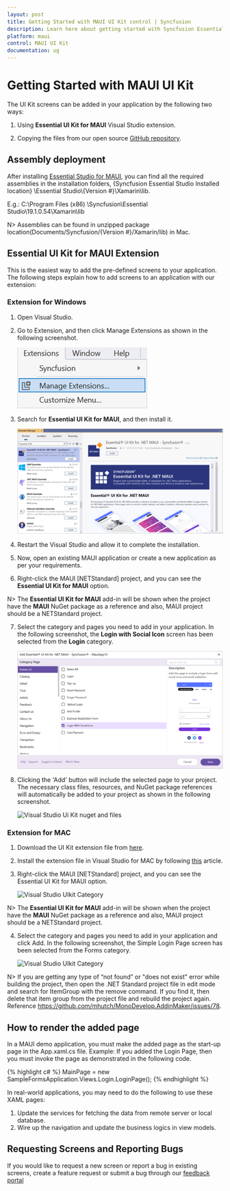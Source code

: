 ```yaml
---
layout: post
title: Getting Started with MAUI UI Kit control | Syncfusion
description: Learn here about getting started with Syncfusion Essential Studio MAUI UI Kit control, its elements and more.
platform: maui
control: MAUI UI Kit
documentation: ug
---
```


# Getting Started with MAUI UI Kit

The UI Kit screens can be added in your application by the following two ways:

1. Using **Essential UI Kit for MAUI** Visual Studio extension.

2. Copying the files from our open source [GitHub repository](https://github.com/syncfusion/essential-ui-kit-for-.net-maui).

## Assembly deployment

After installing [Essential Studio for MAUI](https://www.syncfusion.com/downloads/maui), you can find all the required assemblies in the installation folders, {Syncfusion Essential Studio Installed location} \Essential Studio\\{Version #}\Xamarin\lib.

E.g.: C:\Program Files (x86) \Syncfusion\Essential Studio\19.1.0.54\Xamarin\lib

N> Assemblies can be found in unzipped package location(Documents/Syncfusion/{Version #}/Xamarin/lib) in Mac.

## Essential UI Kit for MAUI Extension

This is the easiest way to add the pre-defined screens to your application. The following steps explain how to add screens to an application with our extension: 

### Extension for Windows

1. Open Visual Studio.

2. Go to Extension, and then click Manage Extensions as shown in the following screenshot.

   ![Visual Studio Extensions](UI-Kit-images/VS_Extensions.png)

3. Search for **Essential UI Kit for MAUI**, and then install it.

   ![Visual Studio Extensions and Updates](UI-Kit-images/Extension_Update.png)

4. Restart the Visual Studio and allow it to complete the installation. 

5. Now, open an existing MAUI application or create a new application as per your requirements.
 
6. Right-click the MAUI [NETStandard] project, and you can see the **Essential UI Kit for MAUI** option.

N> The **Essential UI Kit for MAUI** add-in will be shown when the project have the **MAUI** NuGet package as a reference and also, MAUI project should be a NETStandard project.

7. Select the category and pages you need to add in your application. In the following screenshot, the **Login with Social Icon** screen has been selected from the **Login** category. 

   ![Visual Studio UIkit Category](UI-Kit-images/Essential_UIKit_Category.png)

8. Clicking the 'Add' button will include the selected page to your project. The necessary class files, resources, and NuGet package references will automatically be added to your project as shown in the following screenshot.

   ![Visual Studio Ui Kit nuget and files](UI-Kit-images/Kit_Nuget_Files.jpg)
   
### Extension for MAC

1.	Download the UI Kit extension file from [here](https://cdn.syncfusion.com/essential-ui-kit-for-xamarin.forms/Syncfusion.MAUI.Mac.UIKit_2.5.0.0.mpack).

2.	Install the extension file in Visual Studio for MAC by following [this](https://support.syncfusion.com/kb/article/9491/how-to-install-extension-in-visual-studio-for-mac) article. 

3.	Right-click the MAUI [NETStandard] project, and you can see the Essential UI Kit for MAUI option.

	![Visual Studio UIkit Category](UI-Kit-images/MAC_Extension.png)

N> The **Essential UI Kit for MAUI** add-in will be shown when the project have the **MAUI** NuGet package as a reference and also, MAUI project should be a NETStandard project.

4.	Select the category and pages you need to add in your application and click Add. In the following screenshot, the Simple Login Page screen has been selected from the Forms category.
    
	![Visual Studio UIkit Category](UI-Kit-images/MAC_UIKit_Category.png)
	
N> If you are getting any type of “not found” or "does not exist" error while building the project, then open the .NET Standard project file in edit mode and search for ItemGroup with the remove command. If you find it, then delete that item group from the project file and rebuild the project again. Reference https://github.com/mhutch/MonoDevelop.AddinMaker/issues/78.	

## How to render the added page

In a MAUI demo application, you must make the added page as the start-up page in the App.xaml.cs file. 
Example: If you added the Login Page, then you must invoke the page as demonstrated in the following code.

{% highlight c# %}
MainPage = new SampleFormsApplication.Views.Login.LoginPage();
{% endhighlight %} 

In real-world applications, you may need to do the following to use these XAML pages:
1. Update the services for fetching the data from remote server or local database.
2. Wire up the navigation and update the business logics in view models.

## Requesting Screens and Reporting Bugs

If you would like to request a new screen or report a bug in existing screens, create a feature request or submit a bug through our [feedback portal](https://www.syncfusion.com/feedback/maui?control=ui-kit)